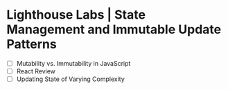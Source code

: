 # Lighthouse Labs |  State Management and Immutable Update Patterns

* [ ] Mutability vs. Immutability in JavaScript
* [ ] React Review
* [ ] Updating State of Varying Complexity
